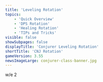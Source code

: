 ```yaml
---
title: 'Leveling Rotation'
topics:
    - 'Quick Overview'
    - 'DPS Rotation'
    - 'Healing Rotation'
    - 'TIPs and Tricks'
visible: false
showSubpages: false
displayTitle: 'Conjurer Leveling Rotation'
shortTitle: 'CNJ Rotation'
gameVersion: 3.55
newsImageLarge: conjurer-class-banner.jpg
---
```


w/e 2
